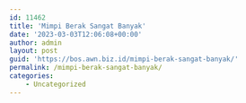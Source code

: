 ```yaml
---
id: 11462
title: 'Mimpi Berak Sangat Banyak'
date: '2023-03-03T12:06:08+00:00'
author: admin
layout: post
guid: 'https://bos.awn.biz.id/mimpi-berak-sangat-banyak/'
permalink: /mimpi-berak-sangat-banyak/
categories:
    - Uncategorized
---
```


